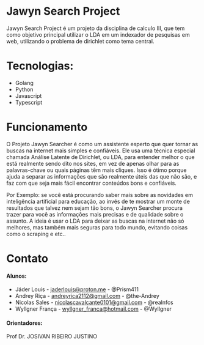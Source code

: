 # Jawyn Search Project

Jawyn Search Project é um projeto da disciplina de calculo III, que tem como objetivo principal utilizar o LDA em um indexador de pesquisas em web, utilizando o problema de dirichlet como tema central.

# Tecnologias:
- Golang
- Python
- Javascript
- Typescript

# Funcionamento
O Projeto Jawyn Searcher é como um assistente esperto que quer tornar as buscas na internet mais simples e confiáveis. Ele usa uma técnica especial chamada Análise Latente de Dirichlet, ou LDA, para entender melhor o que está realmente sendo dito nos sites, em vez de apenas olhar para as palavras-chave ou quais páginas têm mais cliques. Isso é ótimo porque ajuda a separar as informações que são realmente úteis das que não são, e faz com que seja mais fácil encontrar conteúdos bons e confiáveis.

Por Exemplo: se você está procurando saber mais sobre as novidades em inteligência artificial para educação, ao invés de te mostrar um monte de resultados que talvez nem sejam tão bons, o Jawyn Searcher procura trazer para você as informações mais precisas e de qualidade sobre o assunto. A ideia é usar o LDA para deixar as buscas na internet não só melhores, mas também mais seguras para todo mundo, evitando coisas como o scraping e etc..

# Contato
#### Alunos:
- Jáder Louis - jaderlouis@proton.me - @Prism411
- Andrey Riça - andreyrica2112@gmail.com - @the-Andrey
- Nicolas Sales - nicolascavalcante0101@gmail.com - @realnfcs
- Wyllgner França - wyllgner_franca@hotmail.com - @Wyllgner
#### Orientadores:
Prof Dr. JOSIVAN RIBEIRO JUSTINO
